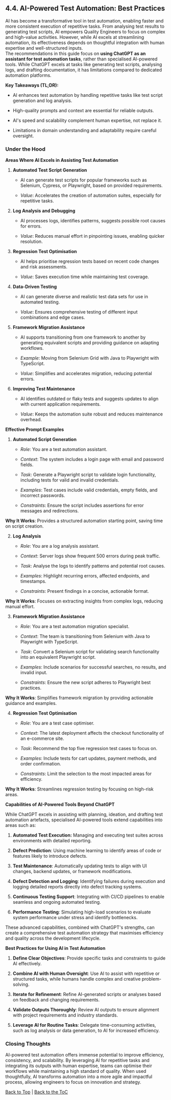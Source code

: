 <a name="top"></a>

## 4.4. AI-Powered Test Automation: Best Practices

AI has become a transformative tool in test automation, enabling faster
and more consistent execution of repetitive tasks. From analysing test
results to generating test scripts, AI empowers Quality Engineers to
focus on complex and high-value activities. However, while AI excels at
streamlining automation, its effectiveness depends on thoughtful
integration with human expertise and well-structured inputs.\
The recommendations in this guide focus on **using ChatGPT as an
assistant for test automation tasks**, rather than specialised
AI-powered tools. While ChatGPT excels at tasks like generating test
scripts, analysing logs, and drafting documentation, it has limitations
compared to dedicated automation platforms.

**Key Takeaways (TL;DR):**

-   AI enhances test automation by handling repetitive tasks like test
    script generation and log analysis.

-   High-quality prompts and context are essential for reliable outputs.

-   AI's speed and scalability complement human expertise, not replace
    it.

-   Limitations in domain understanding and adaptability require careful
    oversight.

### Under the Hood

**Areas Where AI Excels in Assisting Test Automation**

1.  **Automated Test Script Generation**

    -   AI can generate test scripts for popular frameworks such as
        Selenium, Cypress, or Playwright, based on provided
        requirements.

    -   *Value*: Accelerates the creation of automation suites,
        especially for repetitive tasks.

2.  **Log Analysis and Debugging**

    -   AI processes logs, identifies patterns, suggests possible root
        causes for errors.

    -   *Value*: Reduces manual effort in pinpointing issues, enabling
        quicker resolution.

3.  **Regression Test Optimisation**

    -   AI helps prioritise regression tests based on recent code
        changes and risk assessments.

    -   *Value*: Saves execution time while maintaining test coverage.

4.  **Data-Driven Testing**

    -   AI can generate diverse and realistic test data sets for use in
        automated testing.

    -   *Value*: Ensures comprehensive testing of different input
        combinations and edge cases.

5.  **Framework Migration Assistance**

    -   AI supports transitioning from one framework to another by
        generating equivalent scripts and providing guidance on adapting
        workflows.

    -   *Example*: Moving from Selenium Grid with Java to Playwright
        with TypeScript.

    -   *Value*: Simplifies and accelerates migration, reducing
        potential errors.

6.  **Improving Test Maintenance**

    -   AI identifies outdated or flaky tests and suggests updates to
        align with current application requirements.

    -   *Value*: Keeps the automation suite robust and reduces
        maintenance overhead.

**Effective Prompt Examples**

1.  **Automated Script Generation**

    -   *Role*: You are a test automation assistant.

    -   *Context*: The system includes a login page with email and
        password fields.

    -   *Task*: Generate a Playwright script to validate login
        functionality, including tests for valid and invalid
        credentials.

    -   *Examples*: Test cases include valid credentials, empty fields,
        and incorrect passwords.

    -   *Constraints*: Ensure the script includes assertions for error
        messages and redirections.

**Why It Works**: Provides a structured automation starting point,
saving time on script creation.

2.  **Log Analysis**

    -   *Role*: You are a log analysis assistant.

    -   *Context*: Server logs show frequent 500 errors during peak
        traffic.

    -   *Task*: Analyse the logs to identify patterns and potential root
        causes.

    -   *Examples*: Highlight recurring errors, affected endpoints, and
        timestamps.

    -   *Constraints*: Present findings in a concise, actionable format.

**Why It Works**: Focuses on extracting insights from complex logs,
reducing manual effort.

3.  **Framework Migration Assistance**

    -   *Role*: You are a test automation migration specialist.

    -   *Context*: The team is transitioning from Selenium with Java to
        Playwright with TypeScript.

    -   *Task*: Convert a Selenium script for validating search
        functionality into an equivalent Playwright script.

    -   *Examples*: Include scenarios for successful searches, no
        results, and invalid input.

    -   *Constraints*: Ensure the new script adheres to Playwright best
        practices.

**Why It Works**: Simplifies framework migration by providing actionable
guidance and examples.

4.  **Regression Test Optimisation**

    -   *Role*: You are a test case optimiser.

    -   *Context*: The latest deployment affects the checkout
        functionality of an e-commerce site.

    -   *Task*: Recommend the top five regression test cases to focus
        on.

    -   *Examples*: Include tests for cart updates, payment methods, and
        order confirmation.

    -   *Constraints*: Limit the selection to the most impacted areas
        for efficiency.

**Why It Works**: Streamlines regression testing by focusing on
high-risk areas.

**Capabilities of AI-Powered Tools Beyond ChatGPT**

While ChatGPT excels in assisting with planning, ideation, and drafting
test automation artefacts, specialised AI-powered tools extend
capabilities into areas such as:

1.  **Automated Test Execution:** Managing and executing test suites
    across environments with detailed reporting.

2.  **Defect Prediction**: Using machine learning to identify areas of
    code or features likely to introduce defects.

3.  **Test Maintenance**: Automatically updating tests to align with UI
    changes, backend updates, or framework modifications.

4.  **Defect Detection and Logging**: Identifying failures during
    execution and logging detailed reports directly into defect tracking
    systems.

5.  **Continuous Testing Support**: Integrating with CI/CD pipelines to
    enable seamless and ongoing automated testing.

6.  **Performance Testing**: Simulating high-load scenarios to evaluate
    system performance under stress and identify bottlenecks.

These advanced capabilities, combined with ChatGPT\'s strengths, can
create a comprehensive test automation strategy that maximises
efficiency and quality across the development lifecycle.

**Best Practices for Using AI in Test Automation**

1.  **Define Clear Objectives**: Provide specific tasks and constraints
    to guide AI effectively.

2.  **Combine AI with Human Oversight**: Use AI to assist with
    repetitive or structured tasks, while humans handle complex and
    creative problem-solving.

3.  **Iterate for Refinement**: Refine AI-generated scripts or analyses
    based on feedback and changing requirements.

4.  **Validate Outputs Thoroughly**: Review AI outputs to ensure
    alignment with project requirements and industry standards.

5.  **Leverage AI for Routine Tasks**: Delegate time-consuming
    activities, such as log analysis or data generation, to AI for
    increased efficiency.

### Closing Thoughts

AI-powered test automation offers immense potential to improve
efficiency, consistency, and scalability. By leveraging AI for
repetitive tasks and integrating its outputs with human expertise, teams
can optimise their workflows while maintaining a high standard of
quality. When used thoughtfully, AI transforms automation into a more
agile and impactful process, allowing engineers to focus on innovation
and strategy.

[Back to Top](#top) | [Back to the ToC](../ReadMe.md)